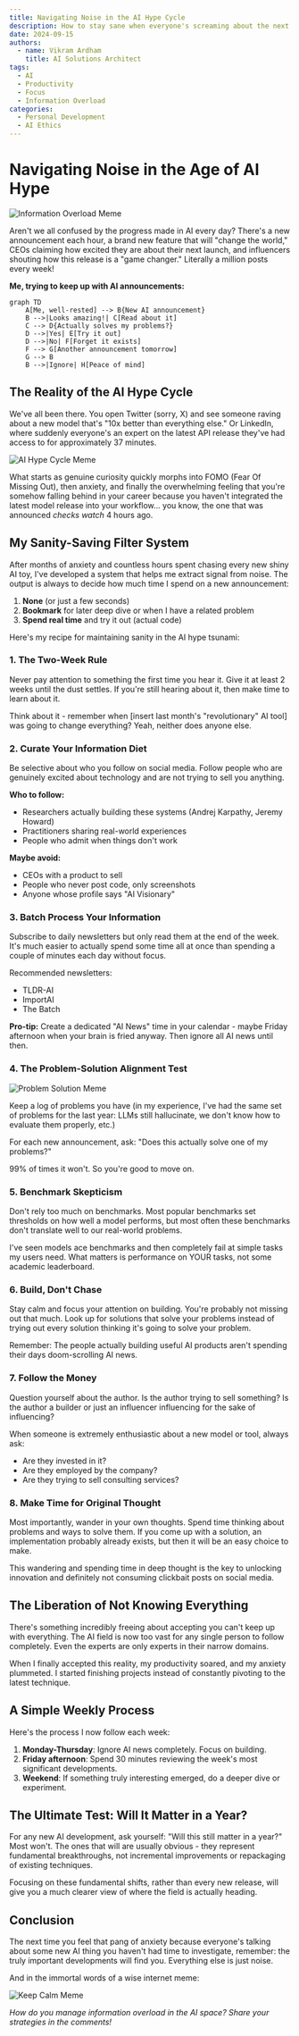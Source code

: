 ```yaml
---
title: Navigating Noise in the AI Hype Cycle
description: How to stay sane when everyone's screaming about the next AI breakthrough
date: 2024-09-15
authors:
  - name: Vikram Ardham
    title: AI Solutions Architect
tags:
  - AI
  - Productivity
  - Focus
  - Information Overload
categories:
  - Personal Development
  - AI Ethics
---
```


# Navigating Noise in the Age of AI Hype

![Information Overload Meme](../assets/blog/noise-navigation/information-overload.jpg)

Aren't we all confused by the progress made in AI every day? There's a new announcement each hour, a brand new feature that will "change the world," CEOs claiming how excited they are about their next launch, and influencers shouting how this release is a "game changer." Literally a million posts every week!

**Me, trying to keep up with AI announcements:**

```mermaid
graph TD
    A[Me, well-rested] --> B{New AI announcement}
    B -->|Looks amazing!| C[Read about it]
    C --> D{Actually solves my problems?}
    D -->|Yes| E[Try it out]
    D -->|No| F[Forget it exists]
    F --> G[Another announcement tomorrow]
    G --> B
    B -->|Ignore| H[Peace of mind]
```

## The Reality of the AI Hype Cycle

We've all been there. You open Twitter (sorry, X) and see someone raving about a new model that's "10x better than everything else." Or LinkedIn, where suddenly everyone's an expert on the latest API release they've had access to for approximately 37 minutes.

![AI Hype Cycle Meme](../assets/blog/noise-navigation/hype-cycle.jpg)

What starts as genuine curiosity quickly morphs into FOMO (Fear Of Missing Out), then anxiety, and finally the overwhelming feeling that you're somehow falling behind in your career because you haven't integrated the latest model release into your workflow... you know, the one that was announced *checks watch* 4 hours ago.

## My Sanity-Saving Filter System

After months of anxiety and countless hours spent chasing every new shiny AI toy, I've developed a system that helps me extract signal from noise. The output is always to decide how much time I spend on a new announcement:

1. **None** (or just a few seconds) 
2. **Bookmark** for later deep dive or when I have a related problem
3. **Spend real time** and try it out (actual code)

Here's my recipe for maintaining sanity in the AI hype tsunami:

### 1. The Two-Week Rule

Never pay attention to something the first time you hear it. Give it at least 2 weeks until the dust settles. If you're still hearing about it, then make time to learn about it.

Think about it - remember when [insert last month's "revolutionary" AI tool] was going to change everything? Yeah, neither does anyone else.

### 2. Curate Your Information Diet

Be selective about who you follow on social media. Follow people who are genuinely excited about technology and are not trying to sell you anything.

**Who to follow:**
- Researchers actually building these systems (Andrej Karpathy, Jeremy Howard)
- Practitioners sharing real-world experiences
- People who admit when things don't work

**Maybe avoid:**
- CEOs with a product to sell
- People who never post code, only screenshots
- Anyone whose profile says "AI Visionary"

### 3. Batch Process Your Information

Subscribe to daily newsletters but only read them at the end of the week. It's much easier to actually spend some time all at once than spending a couple of minutes each day without focus.

Recommended newsletters:
- TLDR-AI
- ImportAI
- The Batch

**Pro-tip:** Create a dedicated "AI News" time in your calendar - maybe Friday afternoon when your brain is fried anyway. Then ignore all AI news until then.

### 4. The Problem-Solution Alignment Test

![Problem Solution Meme](../assets/blog/noise-navigation/problem-solution.jpg)

Keep a log of problems you have (in my experience, I've had the same set of problems for the last year: LLMs still hallucinate, we don't know how to evaluate them properly, etc.)

For each new announcement, ask: "Does this actually solve one of my problems?" 

99% of times it won't. So you're good to move on.

### 5. Benchmark Skepticism

Don't rely too much on benchmarks. Most popular benchmarks set thresholds on how well a model performs, but most often these benchmarks don't translate well to our real-world problems.

I've seen models ace benchmarks and then completely fail at simple tasks my users need. What matters is performance on YOUR tasks, not some academic leaderboard.

### 6. Build, Don't Chase

Stay calm and focus your attention on building. You're probably not missing out that much. Look up for solutions that solve your problems instead of trying out every solution thinking it's going to solve your problem.

Remember: The people actually building useful AI products aren't spending their days doom-scrolling AI news.

### 7. Follow the Money

Question yourself about the author. Is the author trying to sell something? Is the author a builder or just an influencer influencing for the sake of influencing?

When someone is extremely enthusiastic about a new model or tool, always ask:
- Are they invested in it?
- Are they employed by the company?
- Are they trying to sell consulting services?

### 8. Make Time for Original Thought

Most importantly, wander in your own thoughts. Spend time thinking about problems and ways to solve them. If you come up with a solution, an implementation probably already exists, but then it will be an easy choice to make.

This wandering and spending time in deep thought is the key to unlocking innovation and definitely not consuming clickbait posts on social media.

## The Liberation of Not Knowing Everything

There's something incredibly freeing about accepting you can't keep up with everything. The AI field is now too vast for any single person to follow completely. Even the experts are only experts in their narrow domains.

When I finally accepted this reality, my productivity soared, and my anxiety plummeted. I started finishing projects instead of constantly pivoting to the latest technique.

## A Simple Weekly Process

Here's the process I now follow each week:

1. **Monday-Thursday**: Ignore AI news completely. Focus on building.
2. **Friday afternoon**: Spend 30 minutes reviewing the week's most significant developments.
3. **Weekend**: If something truly interesting emerged, do a deeper dive or experiment.

## The Ultimate Test: Will It Matter in a Year?

For any new AI development, ask yourself: "Will this still matter in a year?" Most won't. The ones that will are usually obvious - they represent fundamental breakthroughs, not incremental improvements or repackaging of existing techniques.

Focusing on these fundamental shifts, rather than every new release, will give you a much clearer view of where the field is actually heading.

## Conclusion

The next time you feel that pang of anxiety because everyone's talking about some new AI thing you haven't had time to investigate, remember: the truly important developments will find you. Everything else is just noise.

And in the immortal words of a wise internet meme:

![Keep Calm Meme](../assets/blog/noise-navigation/keep-calm.jpg)

*How do you manage information overload in the AI space? Share your strategies in the comments!*


